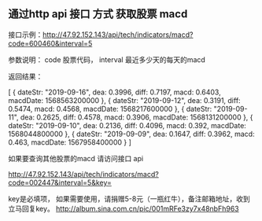 ## 通过http api 接口 方式 获取股票 macd


接口示例：http://47.92.152.143/api/tech/indicators/macd?code=600460&interval=5


参数说明：
code 股票代码，
interval  最近多少天的每天的macd

返回结果：

[
{
dateStr: "2019-09-16",
dea: 0.3996,
diff: 0.7197,
macd: 0.6403,
macdDate: 1568563200000
},
{
dateStr: "2019-09-12",
dea: 0.3191,
diff: 0.5474,
macd: 0.4568,
macdDate: 1568217600000
},
{
dateStr: "2019-09-11",
dea: 0.2625,
diff: 0.4578,
macd: 0.3906,
macdDate: 1568131200000
},
{
dateStr: "2019-09-10",
dea: 0.2136,
diff: 0.4096,
macd: 0.392,
macdDate: 1568044800000
},
{
dateStr: "2019-09-09",
dea: 0.1647,
diff: 0.3962,
macd: 0.463,
macdDate: 1567958400000
}
]

 如果要查询其他股票的macd 请访问接口 api

http://47.92.152.143/api/tech/indicators/macd?code=002447&interval=5&key=


key是必填项，
如果需要使用，请捐赠5-8元（一瓶红牛），备注邮箱地址，收到立马回复key。
http://album.sina.com.cn/pic/001mRFe3zy7x48nbFh963
